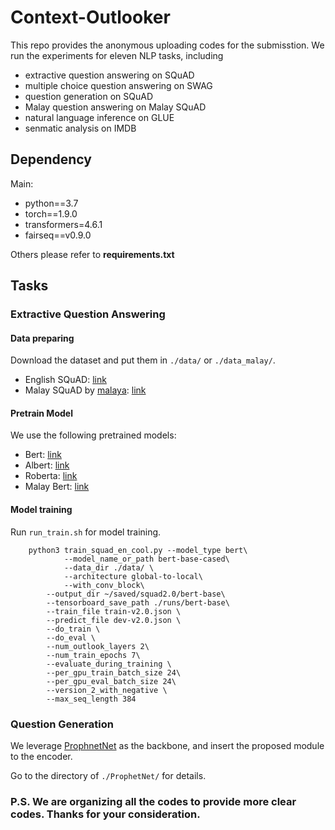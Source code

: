 # Context-Outlooker

This repo provides the anonymous uploading codes for the submisstion.
We run the experiments for eleven NLP tasks, including
- extractive question answering on SQuAD
- multiple choice question answering on SWAG
- question generation on SQuAD
- Malay question answering on Malay SQuAD
- natural language inference on GLUE
- senmatic analysis on IMDB

## Dependency
Main:
- python==3.7
- torch==1.9.0
- transformers=4.6.1
- fairseq==v0.9.0 

Others please refer to **requirements.txt**

## Tasks

### Extractive Question Answering

#### Data preparing

Download the dataset and put them in ```./data/``` or ```./data_malay/```.
- English SQuAD: [link](https://rajpurkar.github.io/SQuAD-explorer/)
- Malay SQuAD by [malaya](https://malaya.readthedocs.io/en/latest/index.html): [link](https://github.com/huseinzol05/malay-dataset/tree/master/question-answer/squad)

#### Pretrain Model
We use the following pretrained models:
- Bert: [link](https://huggingface.co/bert-base-cased)
- Albert: [link](https://huggingface.co/albert-base-v2?text=The+goal+of+life+is+%5BMASK%5D.)
- Roberta: [link](https://huggingface.co/roberta-base?text=The+goal+of+life+is+%3Cmask%3E.)
- Malay Bert: [link](https://huggingface.co/malay-huggingface/bert-base-bahasa-cased)

#### Model training
Run ```run_train.sh``` for model training.
```
	python3 train_squad_en_cool.py --model_type bert\
	    	--model_name_or_path bert-base-cased\
	    	--data_dir ./data/ \
      		--architecture global-to-local\
      		--with_conv_block\
		--output_dir ~/saved/squad2.0/bert-base\
		--tensorboard_save_path ./runs/bert-base\
		--train_file train-v2.0.json \
		--predict_file dev-v2.0.json \
		--do_train \
		--do_eval \
		--num_outlook_layers 2\
		--num_train_epochs 7\
		--evaluate_during_training \
		--per_gpu_train_batch_size 24\
		--per_gpu_eval_batch_size 24\
		--version_2_with_negative \
		--max_seq_length 384
```

### Question Generation

We leverage [ProphnetNet](https://github.com/microsoft/ProphetNet) as the backbone, and insert the proposed module to the encoder.

Go to the directory of ```./ProphetNet/``` for details.


### P.S. We are organizing all the codes to provide more clear codes. Thanks for your consideration.
